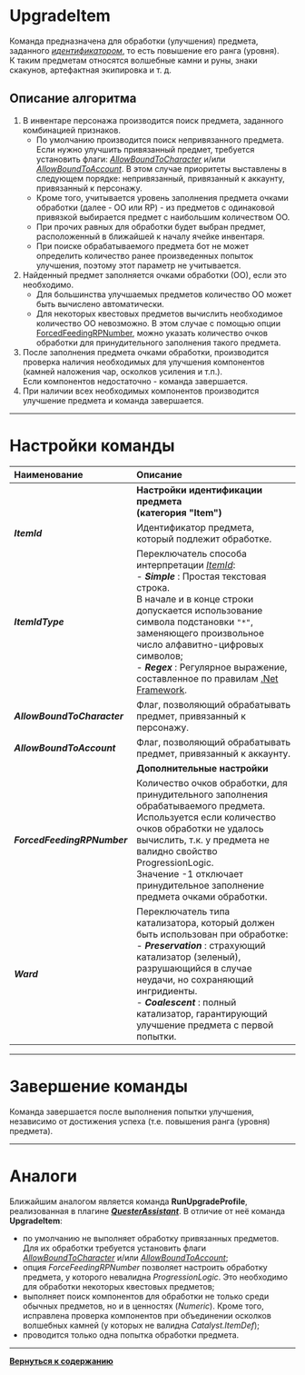 # **UpgradeItem**

Команда предназначена для обработки (улучшения) предмета, заданного [*идентификатором*](#ref-ItemId), то есть повышение его ранга (уровня). <br/>
К таким предметам относятся волшебные камни и руны, знаки скакунов, артефактная экипировка и т. д.

## **Описание алгоритма**

1. В инвентаре персонажа производится поиск предмета, заданного комбинацией признаков.<br/>
   - По умолчанию производится поиск непривязанного предмета. Если нужно улучшить привязанный предмет, требуется установить флаги: [*AllowBoundToCharacter*](#ref-AllowBoundToCharacter) и/или [*AllowBoundToAccount*](#ref-AllowBoundToAccount). В этом случае приоритеты выставлены в следующем порядке: непривязанный, привязанный к аккаунту, привязанный к персонажу.
   - Кроме того, учитывается уровень заполнения предмета очками обработки (далее - ОО или RP) - из предметов с одинаковой привязкой выбирается предмет с наибольшим количеством ОО.
   - При прочих равных для обработки будет выбран предмет, расположенный в ближайшей к началу ячейке инвентаря.
   - При поиске обрабатываемого предмета бот не может определить количество ранее произведенных попыток улучшения, поэтому этот параметр не учитывается.
2. Найденный предмет заполняется очками обработки (ОО), если это необходимо.
   - Для большинства улучшаемых предметов количество ОО может быть вычислено автоматически. 
   - Для некоторых квестовых предметов вычислить необходимое количество ОО невозможно. В этом случае с помощью опции [ForcedFeedingRPNumber](#ref-ForcedFeedingRPNumber), можно указать количество очков обработки для принудительного заполнения такого предмета.
3. После заполнения предмета очками обработки, производится проверка наличия необходимых для улучшения компонентов (камней наложения чар, осколков усиления и т.п.).<br/> Если компонентов недостаточно - команда завершается.
4. При наличии всех необходимых компонентов производится улучшение предмета и команда завершается.

---

# **Настройки команды**

| **Наименование** | **Описание** 
|:-----------------|:-------------
||**Настройки идентификации предмета <br/>(категория "Item")**
|<a name ="ref-ItemId">***ItemId***</a> | Идентификатор предмета, который подлежит обработке.
|<a name ="ref-ItemIdType">***ItemIdType***</a> | Переключатель способа интерпретации [*ItemId*](#ref-ItemId):<br/>- ***Simple*** : Простая текстовая строка. <br/>В начале и в конце строки допускается использование символа подстановки ``"*"``, заменяющего произвольное число алфавитно-цифровых символов;<br/>- ***Regex*** : Регулярное выражение, составленное по правилам [.Net Framework](https://docs.microsoft.com/ru-ru/dotnet/standard/base-types/regular-expressions).
|<a name ="ref-AllowBoundToCharacter">***AllowBoundToCharacter***</a> | Флаг, позволяющий обрабатывать предмет, привязанный к персонажу.
|<a name ="ref-AllowBoundToAccount">***AllowBoundToAccount***</a> | Флаг, позволяющий обрабатывать предмет, привязанный к аккаунту.
||**Дополнительные настройки**
|<a name ="ref-ForcedFeedingRPNumber">***ForcedFeedingRPNumber***</a> | Количество очков обработки, для принудительного заполнения обрабатываемого предмета. <br/> Используется если количество очков обработки не удалось вычислить, т.к. у предмета не валидно свойство ProgressionLogic. <br/>Значение -1 отключает принудительное заполнение предмета очками обработки.
|<a name ="ref-Ward">***Ward***</a> | Переключатель типа катализатора, который должен быть использован при обработке: <br/> - ***Preservation*** : страхующий катализатор (зеленый), разрушающийся в случае неудачи, но сохраняющий ингридиенты.<br/> - ***Coalescent*** : полный катализатор, гарантирующий улучшение предмета с первой попытки. 

---

# **Завершение команды**

Команда завершается после выполнения попытки улучшения, независимо от достижения успеха (т.е. повышения ранга (уровня) предмета).

---

# **Аналоги**
Ближайшим аналогом является команда **RunUpgradeProfile**, реализованная в плагине [***QuesterAssistant***](https://www.neverwinter-bot.com/forums/viewtopic.php?f=155&t=8742). В отличие от неё команда **UpgradeItem**:
- по умолчанию не выполняет обработку привязанных предметов. Для их обработки требуется установить флаги [*AllowBoundToCharacter*](#ref-AllowBoundToCharacter) и/или [*AllowBoundToAccount*](#ref-AllowBoundToAccount);
- опция *ForceFeedingRPNumber* позволяет настроить обработку предмета, у которого невалидна *ProgressionLogic*. Это необходимо для обработки некоторых квестовых предметов;
- выполняет поиск компонентов для обработки не только среди обычных предметов, но и в ценностях (*Numeric*). Кроме того, исправлена проверка компонентов при объединении осколков волшебных камней (у которых не валидна *Catalyst.ItemDef*);
- проводится только одна попытка обработки предмета.

---

[**Вернуться к содержанию**](../../index.md)